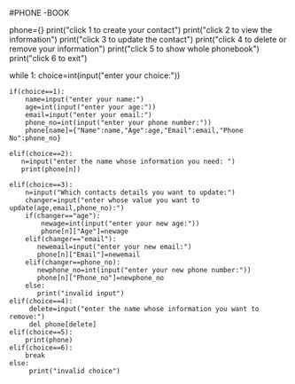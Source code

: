 #PHONE -BOOK

phone={}
print("click 1 to create your contact")
print("click 2 to view  the information")
print("click 3 to update the contact")
print("click 4 to delete or remove your information")
print("click 5 to show whole phonebook")
print("click 6 to exit")

while 1:
    choice=int(input("enter your choice:"))

    if(choice==1):
        name=input("enter your name:")
        age=int(input("enter your age:"))
        email=input("enter your email:")
        phone_no=int(input("enter your phone number:"))
        phone[name]={"Name":name,"Age":age,"Email":email,"Phone No":phone_no}

    elif(choice==2):
       n=input("enter the name whose information you need: ")
       print(phone[n])

    elif(choice==3):
        n=input("Which contacts details you want to update:")
        changer=input("enter whose value you want to update(age,email,phone_no):")
        if(changer=="age"):
            newage=int(input("enter your new age:"))
            phone[n]["Age"]=newage  
        elif(changer=="email"):
           newemail=input("enter your new email:")
           phone[n]["Email"]=newemail
        elif(changer==phone_no):
           newphone_no=int(input("enter your new phone number:"))
           phone[n]["Phone_no"]=newphone_no
        else:
           print("invalid input")
    elif(choice==4):
         delete=input("enter the name whose information you want to remove:")
         del phone[delete]
    elif(choice==5):
        print(phone)
    elif(choice==6):
        break
    else:
         print("invalid choice")
